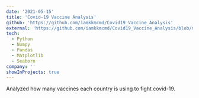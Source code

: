 ```yaml
---
date: '2021-05-15'
title: 'Covid-19 Vaccine Analysis'
github: 'https://github.com/iamkkmcmd/Covid19_Vaccine_Analysis'
external: 'https://github.com/iamkkmcmd/Covid19_Vaccine_Analysis/blob/main/Covid19_Vaccine_Analysis.ipynb'
tech:
  - Python
  - Numpy
  - Pandas
  - Matplotlib
  - Seaborn
company: ''
showInProjects: true
---
```


Analyzed how many vaccines each country is using to fight covid-19.
